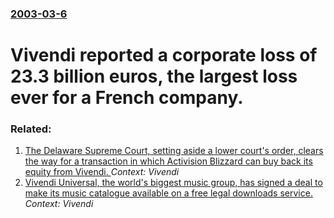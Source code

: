 ### [2003-03-6](/news/2003/03/6/index.md)

#  Vivendi reported a corporate loss of 23.3 billion euros, the largest loss ever for a French company.




### Related:

1. [The Delaware Supreme Court, setting aside a lower court's order, clears the way for a transaction in which Activision Blizzard can buy back its equity from Vivendi. ](/news/2013/10/10/the-delaware-supreme-court-setting-aside-a-lower-court-s-order-clears-the-way-for-a-transaction-in-which-activision-blizzard-can-buy-back.md) _Context: Vivendi_
2. [ Vivendi Universal, the world's biggest music group, has signed a deal to make its music catalogue available on a free legal downloads service.](/news/2006/08/29/vivendi-universal-the-world-s-biggest-music-group-has-signed-a-deal-to-make-its-music-catalogue-available-on-a-free-legal-downloads-servi.md) _Context: Vivendi_
